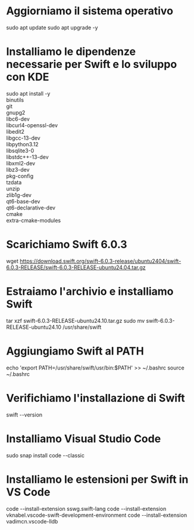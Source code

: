 # Aggiorniamo il sistema operativo
sudo apt update
sudo apt upgrade -y

# Installiamo le dipendenze necessarie per Swift e lo sviluppo con KDE
sudo apt install -y \
  binutils \
  git \
  gnupg2 \
  libc6-dev \
  libcurl4-openssl-dev \
  libedit2 \
  libgcc-13-dev \
  libpython3.12 \
  libsqlite3-0 \
  libstdc++-13-dev \
  libxml2-dev \
  libz3-dev \
  pkg-config \
  tzdata \
  unzip \
  zlib1g-dev \
  qt6-base-dev \
  qt6-declarative-dev \
  cmake \
  extra-cmake-modules

# Scarichiamo Swift 6.0.3
wget https://download.swift.org/swift-6.0.3-release/ubuntu2404/swift-6.0.3-RELEASE/swift-6.0.3-RELEASE-ubuntu24.04.tar.gz

# Estraiamo l'archivio e installiamo Swift
tar xzf swift-6.0.3-RELEASE-ubuntu24.10.tar.gz
sudo mv swift-6.0.3-RELEASE-ubuntu24.10 /usr/share/swift

# Aggiungiamo Swift al PATH
echo 'export PATH=/usr/share/swift/usr/bin:$PATH' >> ~/.bashrc
source ~/.bashrc

# Verifichiamo l'installazione di Swift
swift --version

# Installiamo Visual Studio Code
sudo snap install code --classic

# Installiamo le estensioni per Swift in VS Code
code --install-extension sswg.swift-lang
code --install-extension vknabel.vscode-swift-development-environment
code --install-extension vadimcn.vscode-lldb
